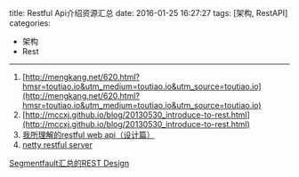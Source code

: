 title: Restful Api介绍资源汇总
date: 2016-01-25 16:27:27
tags: [架构, RestAPI]
categories: 
- 架构
- Rest
---

1. [http://mengkang.net/620.html?hmsr=toutiao.io&utm_medium=toutiao.io&utm_source=toutiao.io](http://mengkang.net/620.html?hmsr=toutiao.io&utm_medium=toutiao.io&utm_source=toutiao.io)
2. [http://mccxj.github.io/blog/20130530_introduce-to-rest.html](http://mccxj.github.io/blog/20130530_introduce-to-rest.html)
3. [我所理解的restful web api（设计篇）](http://www.cnblogs.com/artech/p/restful-web-api-02.html) 
4. [netty restful server](https://github.com/zhoumengkang/netty-restful-server)

[Segmentfault汇总的REST Design](http://segmentfault.com/a/1190000004353103)
